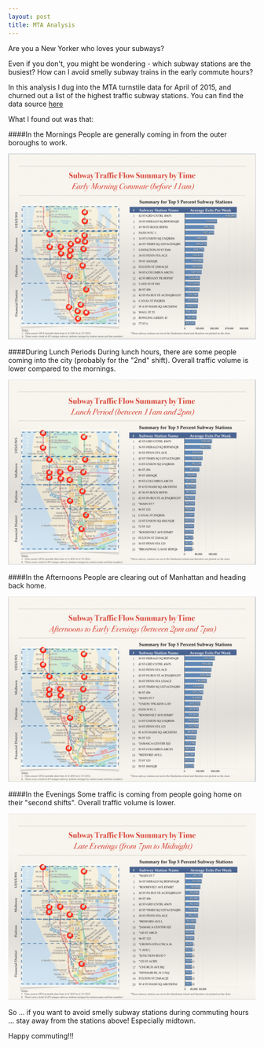 ```yaml
---
layout: post
title: MTA Analysis
---
```


Are you a New Yorker who loves your subways?

Even if you don't, you might be wondering - which subway stations are the busiest? How can I avoid smelly subway trains in the early commute hours? 

In this analysis I dug into the MTA turnstile data for April of 2015, and churned out a list of the highest traffic subway stations. You can find the data source [here](http://web.mta.info/developers/turnstile.html)

What I found out was that:

####In the Mornings
People are generally coming in from the outer boroughs to work. 

![alt text](../images/Mornings.png "Analysis for Morning Traffic")

####During Lunch Periods
During lunch hours, there are some people coming into the city (probably for the "2nd" shift). Overall traffic volume is lower compared to the mornings. 

![alt text](../images/Lunch.png "Analysis for Morning Traffic")

####In the Afternoons
People are clearing out of Manhattan and heading back home. 

![alt text](../images/Afternoon.png "Analysis for Morning Traffic")

####In the Evenings
Some traffic is coming from people going home on their "second shifts".  Overall traffic volume is lower. 

![alt text](../images/Evenings.png "Analysis for Morning Traffic")

So … if you want to avoid smelly subway stations during commuting hours ... stay away from the stations above! Especially midtown. 

Happy commuting!!!
